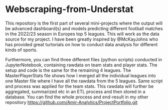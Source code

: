 # Webscraping-from-Understat
This repository is the first part of several mini-projects where the output will be advanced dashboard(s) and models predicting different football matches in the 2022/23 season in Europes top 5 leagues. This will work as the data source for my project.
I have been greatly inspired by @McKayJohns who has provided great turtorials on how to conduct data analysis for different kinds of sports. 

Furthermore, you can find three different files (python scripts) conducted in JupyterNotebook, containing rawdata on team stats and player stats. The setup and code is the same for the remaining 4 leagues. The MasterPlayerStats file shows how I merged all the individual leagues into one Master file where I have all the rawdata from the 5 leagues. Same script and process was applied for the team stats. This rawdata will further be aggregated, summarized etc in an ETL process and then stored in a database. 
You can find the whole process and end-result in my other repository https://github.com/Amir-Analytics/ProjectPortfolio.git
